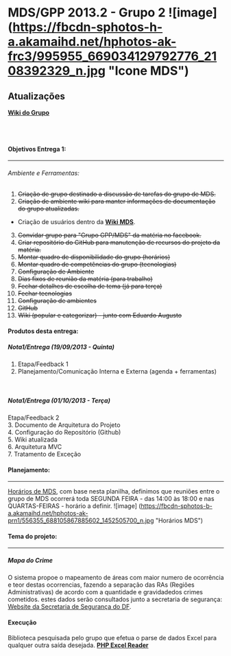 MDS/GPP 2013.2 - Grupo 2 ![image] (https://fbcdn-sphotos-h-a.akamaihd.net/hphotos-ak-frc3/995955_669034129792776_2108392329_n.jpg "Icone MDS")
==========

## Atualizações

[__Wiki do Grupo__](http://164.41.127.65/wiki/index.php/Grupo_2_-_Radar_Criminal)

<br><br>

#### Objetivos Entrega 1:
------------------

###### Ambiente e Ferramentas:
1. <del>Criação de grupo destinado a discussão de tarefas do grupo de MDS.<del>
2. <del>Criação de ambiente wiki para manter informações de documentação do grupo atualizadas.<del>
 * Criação de usuários dentro da [__Wiki MDS__](http://164.41.57.25/wiki/index.php).
3. <del>Convidar grupo para "Grupo GPP/MDS" da matéria no facebook.<del>
4. <del>Criar repositório do GitHub para manutenção de recursos do projeto da matéria.<del>
5. <del>Montar quadro de disponibilidade do grupo (horários)
6. <del>Montar quadro de competências do grupo (tecnologias)<del>
7. <del>Configuração de Ambiente</del>
8. <del>Dias fixos de reunião da matéria (para trabalho)</del>
9. <del>Fechar detalhes de escolha de tema (já para terça)</del>
10. <del>Fechar tecnologias</del>
11. <del>Configuração de ambientes</del>
12. <del>GitHub</del>
13. <del>Wiki (popular e categorizar) - junto com Eduardo Augusto</del>


#### Produtos desta entrega:
##### Nota1/Entrega (19/09/2013 - Quinta)
1. Etapa/Feedback 1<br>
2. Planejamento/Comunicação Interna e Externa (agenda + ferramentas)<br>
<br>

##### Nota1/Entrega (01/10/2013 - Terça)
Etapa/Feedback 2<br>
3. Documento de Arquitetura do Projeto<br>
4. Configuração do Repositório (Github)<br>
5. Wiki atualizada<br>
6. Arquitetura MVC<br>
7. Tratamento de Exceção

#### Planejamento:
------------------

[Horários de MDS](http://doodle.com/muhrqd5uxyigu9ts), com base nesta planilha, definimos que reuniões entre o grupo de MDS
ocorrerá toda SEGUNDA FEIRA - das 14:00 às 18:00 e nas QUARTAS-FEIRAS - horário a definir.
![image] (https://fbcdn-sphotos-b-a.akamaihd.net/hphotos-ak-prn1/556355_688105867885602_1452505700_n.jpg "Horários MDS")


#### Tema do projeto:
------------------

##### Mapa do Crime
O sistema propoe o mapeamento de áreas com maior numero de ocorrência e teor destas ocorrencias, fazendo a separação das RAs (Regiões Administrativas) de acordo com a quantidade e gravidadedos crimes cometidos. estes dados serão consultados junto a secretaria de segurança:
[Website da Secretaria de Segurança do DF](http://www.ssp.df.gov.br/).


#### Execução
Biblioteca pesquisada pelo grupo que efetua o parse de dados Excel para qualquer outra saída desejada.
[__PHP Excel Reader__](https://code.google.com/p/php-excel-reader/)
